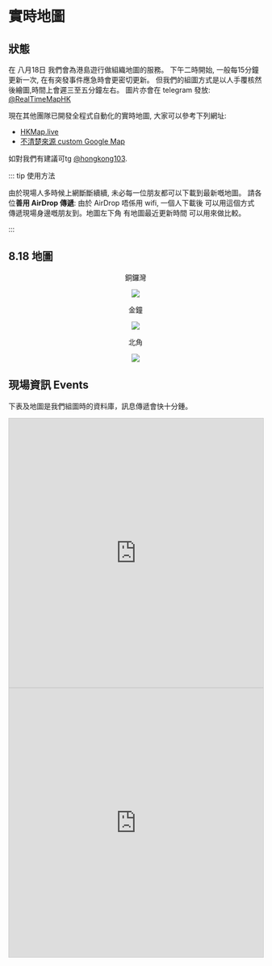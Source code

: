 # 實時地圖

## 狀態

在 八月18日 我們會為港島遊行做組織地圖的服務。 下午二時開始, 一般每15分鐘更新一次, 在有突發事件應急時會更密切更新。 但我們的組圖方式是以人手覆核然後繪圖,時間上會遲三至五分鐘左右。 圖片亦會在 telegram 發放: [@RealTimeMapHK](https://t.me/RealTimeMapHK)

現在其他團隊已開發全程式自動化的實時地圖, 大家可以參考下列網址:

* [HKMap.live](https://hkmap.live/)
* [不清楚來源 custom Google Map](https://www.google.com/maps/d/viewer?mid=1oirckYcAXB-6S2W-oMDN6uKSd8s4sy5l)

如對我們有建議可tg [@hongkong103](https://t.me/hongkong103).

<!-- ::: warning 蒐集資料

想幫手蒐集資料嘅朋友,可以加入我哋嘅[公開tg group](https://t.me/map728)。 我哋同時亦會監察live頻道以及其他tg組。

::: -->

::: tip 使用方法

由於現場人多時候上網斷斷續續, 未必每一位朋友都可以下載到最新嘅地圖。  請各位**善用 AirDrop 傳遞**:  由於 AirDrop 唔係用 wifi, 一個人下載後 可以用這個方式 傳遞現場身邊嘅朋友到。地圖左下角 有地圖最近更新時間 可以用來做比較。

:::

## 8.18 地圖

<center>

銅鑼灣

![](https://live.staticflickr.com/65535/48558444661_05f711ab54_o_d.jpg)

金鐘

![](https://live.staticflickr.com/65535/48564419586_03bd115bd1_o_d.jpg)

北角

![](https://live.staticflickr.com/65535/48564163196_10de3971c9_o_d.jpg)

</center>

<!-- ![](/YTM-16.5-full.png) -->

<!-- ![](https://live.staticflickr.com/65535/48384696931_6932aac88f_b.jpg) -->

## 現場資訊 Events

下表及地圖是我們組圖時的資料庫，訊息傳遞會快十分鍾。

<iframe class="airtable-embed" src="https://airtable.com/embed/shrU8AuL0XtX24pIf?backgroundColor=cyanLight&viewControls=on" frameborder="0" onmousewheel="" width="100%" height="533" style="background: transparent; border: 1px solid #ccc;"></iframe>

<iframe class="airtable-embed" src="https://airtable.com/embed/shrZw3gI6aGunu099?backgroundColor=cyanLight" frameborder="0" onmousewheel="" width="100%" height="533" style="background: transparent; border: 1px solid #ccc;"></iframe>

<!-- <Foldable> -->

<!-- 座標地點可參考[空白地圖](/721-blank.jpg)。  如要事先列印, 可用[這PDF檔案](/721-blank.pdf)。 -->
<!-- 
| 時間  |  地區  |      座標      |                 地點                 | 事項                                             |
|:-----:|:------:|:--------------:|:------------------------------------:|:-------------------------------------------------|
|       |        |                |                                      |                                                  |
|       |        |                |                                      |                                                  |
|       |        |                |                                      |                                                  |
|       |        |                |                                      |                                                  | -->

